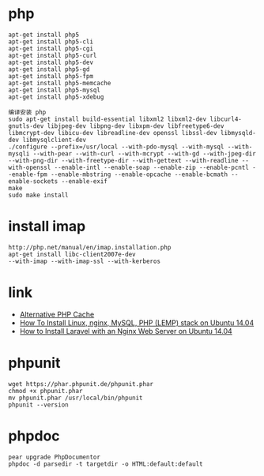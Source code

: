 # php
```shell
apt-get install php5
apt-get install php5-cli
apt-get install php5-cgi
apt-get install php5-curl
apt-get install php5-dev
apt-get install php5-gd
apt-get install php5-fpm
apt-get install php5-memcache
apt-get install php5-mysql
apt-get install php5-xdebug

编译安装 php
sudo apt-get install build-essential libxml2 libxml2-dev libcurl4-gnutls-dev libjpeg-dev libpng-dev libxpm-dev libfreetype6-dev libmcrypt-dev libicu-dev libreadline-dev openssl libssl-dev libmysqld-dev libmysqlclient-dev
./configure --prefix=/usr/local --with-pdo-mysql --with-mysql --with-mysqli --with-pear --with-curl --with-mcrypt --with-gd --with-jpeg-dir --with-png-dir --with-freetype-dir --with-gettext --with-readline --with-openssl --enable-intl --enable-soap --enable-zip --enable-pcntl --enable-fpm --enable-mbstring --enable-opcache --enable-bcmath --enable-sockets --enable-exif
make
sudo make install
```

# install imap
```shell
http://php.net/manual/en/imap.installation.php
apt-get install libc-client2007e-dev
--with-imap --with-imap-ssl --with-kerberos
```

# link
- [Alternative PHP Cache](http://php.net/manual/en/book.apc.php)
- [How To Install Linux, nginx, MySQL, PHP (LEMP) stack on Ubuntu 14.04](https://www.digitalocean.com/community/tutorials/how-to-install-linux-nginx-mysql-php-lemp-stack-on-ubuntu-14-04)
- [How to Install Laravel with an Nginx Web Server on Ubuntu 14.04](https://www.digitalocean.com/community/tutorials/how-to-install-laravel-with-an-nginx-web-server-on-ubuntu-14-04)

# phpunit
```shell
wget https://phar.phpunit.de/phpunit.phar
chmod +x phpunit.phar
mv phpunit.phar /usr/local/bin/phpunit
phpunit --version
```

# phpdoc
```shell
pear upgrade PhpDocumentor
phpdoc -d parsedir -t targetdir -o HTML:default:default
```

